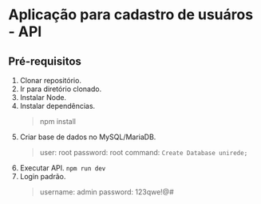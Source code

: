 # Aplicação para cadastro de usuáros - API

## Pré-requisitos

1. Clonar repositório.
2. Ir para diretório clonado.
3. Instalar Node.
4. Instalar dependências.
    > npm install
5. Criar base de dados no MySQL/MariaDB.
    > user: root
    > password: root
    > command: `Create Database unirede;`
6. Executar API.
  `npm run dev`
7. Login padrão.
    > username: admin
    > password: 123qwe!@#
